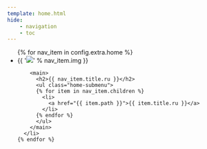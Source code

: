 ```yaml
---
template: home.html
hide:
    - navigation
    - toc
---
```

<ul class="home-menu">
    {% for nav_item in config.extra.home %}
      <li>
        <aside>
          {{ '<img src="assets/home/%s">' % nav_item.img }}
        </aside>

        <main>
          <h2>{{ nav_item.title.ru }}</h2>
          <ul class="home-submenu">
          {% for item in nav_item.children %}
            <li>
              <a href="{{ item.path }}">{{ item.title.ru }}</a>
            </li>
          {% endfor %}
          </ul>
        </main>
      </li>
    {% endfor %}
</ul>
